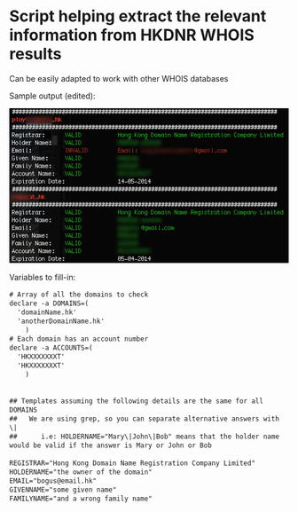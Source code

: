 # Script helping extract the relevant information from HKDNR WHOIS results
Can be easily adapted to work with other WHOIS databases


Sample output (edited):

![Alt text](preview.png)

Variables to fill-in:
```shell
# Array of all the domains to check
declare -a DOMAINS=(
  'domainName.hk'
  'anotherDomainName.hk'
	)
# Each domain has an account number
declare -a ACCOUNTS=(
  'HKXXXXXXXT'
  'HKXXXXXXXT'
	)
	

## Templates assuming the following details are the same for all DOMAINS
##   We are using grep, so you can separate alternative answers with \|
##      i.e: HOLDERNAME="Mary\|John\|Bob" means that the holder name would be valid if the answer is Mary or John or Bob

REGISTRAR="Hong Kong Domain Name Registration Company Limited"
HOLDERNAME="the owner of the domain"
EMAIL="bogus@email.hk"
GIVENNAME="some given name"
FAMILYNAME="and a wrong family name"
```
